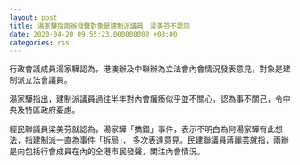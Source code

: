 ```yaml
---
layout: post
title: 湯家驊指兩辦發聲對象是建制派議員　梁美芬不認同
date: 2020-04-20 09:55:23.000000000 +08:00
categories: rss
---
```


行政會議成員湯家驊認為，港澳辦及中聯辦為立法會內會情況發表意見，對象是建制派立法會議員。

湯家驊指出，建制派議員過往半年對內會癱瘓似乎並不關心，認為事不關己，令中央及特區政府憂慮。

經民聯議員梁美芬就認為，湯家驊「搞錯」事件，表示不明白為何湯家驊有此想法，指建制派一直為事件「拆局」， 多次表達意見。民建聯議員蔣麗芸就指，兩辦是向包括行會成員在內的全港市民發聲，關注內會情況。
